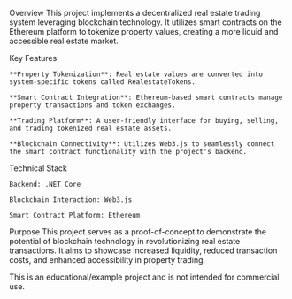 Overview
This project implements a decentralized real estate trading system leveraging blockchain technology. It utilizes smart contracts on the Ethereum platform to tokenize property values, creating a more liquid and accessible real estate market.

Key Features

    **Property Tokenization**: Real estate values are converted into system-specific tokens called RealestateTokens.

    **Smart Contract Integration**: Ethereum-based smart contracts manage property transactions and token exchanges.

    **Trading Platform**: A user-friendly interface for buying, selling, and trading tokenized real estate assets.

    **Blockchain Connectivity**: Utilizes Web3.js to seamlessly connect the smart contract functionality with the project's backend.

Technical Stack

    Backend: .NET Core

    Blockchain Interaction: Web3.js

    Smart Contract Platform: Ethereum

Purpose
This project serves as a proof-of-concept to demonstrate the potential of blockchain technology in revolutionizing real estate transactions. It aims to showcase increased liquidity, reduced transaction costs, and enhanced accessibility in property trading.

This is an educational/example project and is not intended for commercial use.
